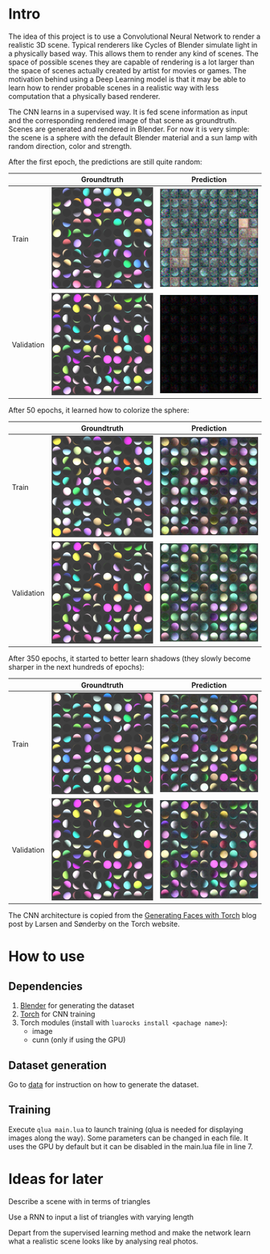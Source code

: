 # Intro
The idea of this project is to use a Convolutional Neural Network to render a realistic 3D scene.
Typical renderers like Cycles of Blender simulate light in a physically based way. This allows
them to render any kind of scenes. The space of possible scenes they are capable of rendering is
a lot larger than the space of scenes actually created by artist for movies or games. The
motivation behind using a Deep Learning model is that it may be able to learn how to render
probable scenes in a realistic way with less computation that a physically based renderer.

The CNN learns in a supervised way. It is fed scene information as input and the corresponding
rendered image of that scene as groundtruth. Scenes are generated and rendered in Blender. For
now it is very simple: the scene is a sphere with the default Blender material and a sun lamp
with random direction, color and strength.

After the first epoch, the predictions are still quite random:

|            | Groundtruth | Prediction |
| ---------- |:-------------:| :-----:|
| Train      | ![alt text](src/train_batch_groundtruths.epoch1.png "Train groundtruth") | ![alt text](src/train_batch_predictions.epoch1.png "Train prediction") |
| Validation | ![alt text](src/validation_batch_groundtruths.epoch1.png "Train groundtruth") | ![alt text](src/validation_batch_predictions.epoch1.png "Train prediction") |

After 50 epochs, it learned how to colorize the sphere:

|            | Groundtruth           | Prediction  |
| ---------- |:-------------:| :-----:|
| Train      | ![alt text](src/train_batch_groundtruths.epoch50.png "Train groundtruth") | ![alt text](src/train_batch_predictions.epoch50.png "Train prediction") |
| Validation | ![alt text](src/validation_batch_groundtruths.epoch50.png "Train groundtruth") | ![alt text](src/validation_batch_predictions.epoch50.png "Train prediction") |

After 350 epochs, it started to better learn shadows (they slowly become sharper in the next hundreds of epochs):

|            | Groundtruth           | Prediction  |
| ---------- |:-------------:| :-----:|
| Train      | ![alt text](src/train_batch_groundtruths.epoch350.png "Train groundtruth") | ![alt text](src/train_batch_predictions.epoch350.png "Train prediction") |
| Validation | ![alt text](src/validation_batch_groundtruths.epoch350.png "Train groundtruth") | ![alt text](src/validation_batch_predictions.epoch350.png "Train prediction") |

The CNN architecture is copied from the
[Generating Faces with Torch](http://torch.ch/blog/2015/11/13/gan.html)
blog post by Larsen and Sønderby on the Torch website.


# How to use
## Dependencies
1. [Blender](https://www.blender.org "Blender") for generating the dataset
2. [Torch](http://torch.ch/ "Torch") for CNN training
3. Torch modules (install with `luarocks install <pachage name>`):
    * image
    * cunn (only if using the GPU)

## Dataset generation
Go to [data](data/README.md) for instruction on how to generate the dataset.

## Training
Execute `qlua main.lua` to launch training (qlua is needed for displaying images along the way).
Some parameters can be changed in each file. It uses the GPU by default but it can be disabled
in the main.lua file in line 7.

# Ideas for later
Describe a scene with in terms of triangles

Use a RNN to input a list of triangles with varying length

Depart from the supervised learning method and make the network learn what a realistic scene
looks like by analysing real photos.
